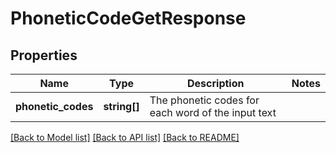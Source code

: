 # PhoneticCodeGetResponse

## Properties
Name | Type | Description | Notes
------------ | ------------- | ------------- | -------------
**phonetic_codes** | **string[]** | The phonetic codes for each word of the input text | 

[[Back to Model list]](../README.md#documentation-for-models) [[Back to API list]](../README.md#documentation-for-api-endpoints) [[Back to README]](../README.md)


